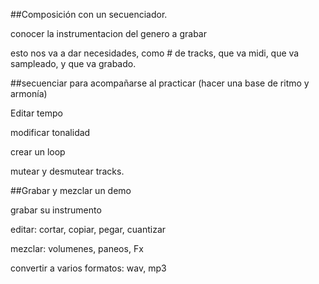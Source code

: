 


##Composición con un secuenciador.

conocer la instrumentacion del genero a grabar

esto nos va a dar necesidades, como # de tracks, que va midi, que va sampleado, y que va grabado.

##secuenciar para acompañarse al practicar (hacer una base de ritmo y armonía)


Editar tempo  

modificar tonalidad

crear un loop

mutear y desmutear tracks.

##Grabar y mezclar un demo

grabar su instrumento

editar: cortar, copiar, pegar, cuantizar

mezclar: volumenes, paneos, Fx

convertir a varios formatos: wav, mp3
